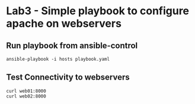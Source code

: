 # Lab3 - Simple playbook to configure apache on webservers

## Run playbook from ansible-control 
```
ansible-playbook -i hosts playbook.yaml
```

## Test Connectivity to webservers
```
curl web01:8000
curl web02:8000
```